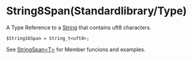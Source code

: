 # String8Span(Standardlibrary/Type)

A Type Reference to a [String](./String16.md) that contains uft8 characters.

```
$String16Span = String_t<uft8>;
```
See [StringSpan\<T>](../ReferenceTypes/StringSpan.md) for Member funcions and examples.